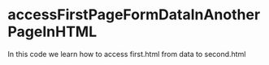 # accessFirstPageFormDataInAnotherPageInHTML
In this code we learn how to access first.html from data to second.html
